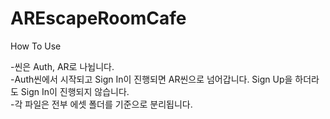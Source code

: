 # AREscapeRoomCafe

How To Use

-씬은 Auth, AR로 나뉩니다.<br>
-Auth씬에서 시작되고 Sign In이 진행되면 AR씬으로 넘어갑니다. Sign Up을 하더라도 Sign In이 진행되지 않습니다.<br>
-각 파일은 전부 에셋 폴더를 기준으로 분리됩니다.
